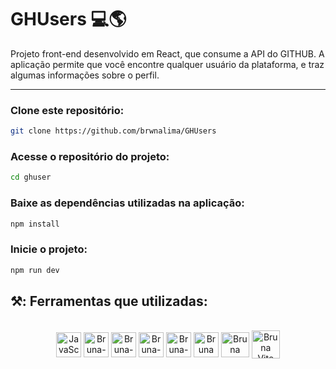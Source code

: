 # GHUsers 💻🌎

<p>Projeto front-end desenvolvido em React, que consume a API do GITHUB. A aplicação permite que você encontre qualquer usuário da plataforma, e traz algumas informações sobre o perfil.</p>

<hr>

### Clone este repositório:

```bash 
git clone https://github.com/brwnalima/GHUsers
```

### Acesse o repositório do projeto:

```bash 
cd ghuser
```

### Baixe as dependências utilizadas na aplicação:

```bash 
npm install
```

### Inicie o projeto:

```bash 
npm run dev
```

## ⚒️: Ferramentas que utilizadas:

</div>


 <div style="display: inline_block" align = "center"><br>

  <img align="center" alt="JavaScript" height="40" width="40" src="https://cdn.jsdelivr.net/gh/devicons/devicon/icons/javascript/javascript-original.svg" />
  <img align="center" alt="Bruna-Git" height="40" width="40" src="https://git-scm.com/images/logos/downloads/Git-Icon-1788C.png" />
  <img align="center" alt="Bruna-HTML" height="40" width="40" src="https://cdn.jsdelivr.net/gh/devicons/devicon/icons/html5/html5-original.svg" />
  <img align="center" alt="Bruna-CSS" height="40" width="40" src="https://cdn.jsdelivr.net/gh/devicons/devicon/icons/css3/css3-original.svg"/>
  <img align="center" alt="Bruna-GitHub" height="40" width="40" src="https://cdn-icons-png.flaticon.com/512/25/25231.png" />
  <img align="center" alt="Bruna VsCode " height="40" width="40" src="https://cdn.icon-icons.com/icons2/2107/PNG/512/file_type_vscode_icon_130084.png" />
  <img align="center" alt="Bruna React " height="40" width="45" src="https://upload.wikimedia.org/wikipedia/commons/thumb/a/a7/React-icon.svg/2300px-React-icon.svg.png" />
  <img align="center" alt="Bruna Vite" height="45" width="45" src="https://cdn.worldvectorlogo.com/logos/vitejs.svg" />
            
</div>
